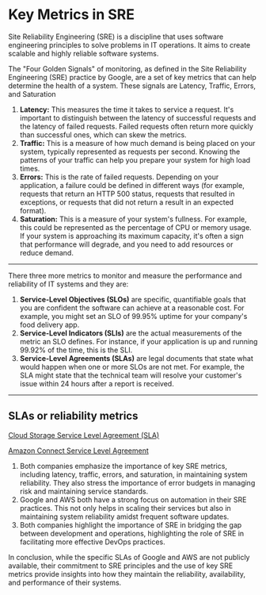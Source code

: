 # Key Metrics in SRE
Site Reliability Engineering (SRE) is a discipline that uses software engineering principles to solve problems in IT operations. It aims to create scalable and highly reliable software systems. 

The "Four Golden Signals" of monitoring, as defined in the Site Reliability Engineering (SRE) practice by Google, are a set of key metrics that can help determine the health of a system. These signals are Latency, Traffic, Errors, and Saturation

1. **Latency:** This measures the time it takes to service a request. It's important to distinguish between the latency of successful requests and the latency of failed requests. Failed requests often return more quickly than successful ones, which can skew the metrics.
2. **Traffic:** This is a measure of how much demand is being placed on your system, typically represented as requests per second. Knowing the patterns of your traffic can help you prepare your system for high load times.
3. **Errors:** This is the rate of failed requests. Depending on your application, a failure could be defined in different ways (for example, requests that return an HTTP 500 status, requests that resulted in exceptions, or requests that did not return a result in an expected format).
4. **Saturation:** This is a measure of your system's fullness. For example, this could be represented as the percentage of CPU or memory usage. If your system is approaching its maximum capacity, it's often a sign that performance will degrade, and you need to add resources or reduce demand.

---
There three more metrics to monitor and measure the performance and reliability of IT systems and they are:

1. **Service-Level Objectives (SLOs)** are specific, quantifiable goals that you are confident the software can achieve at a reasonable cost. For example, you might set an SLO of 99.95% uptime for your company's food delivery app.
2. **Service-Level Indicators (SLIs)** are the actual measurements of the metric an SLO defines. For instance, if your application is up and running 99.92% of the time, this is the SLI.
3. **Service-Level Agreements (SLAs)** are legal documents that state what would happen when one or more SLOs are not met. For example, the SLA might state that the technical team will resolve your customer's issue within 24 hours after a report is received.

---

## SLAs or reliability metrics
[Cloud Storage Service Level Agreement (SLA)](https://cloud.google.com/storage/sla)

[Amazon Connect Service Level Agreement](https://aws.amazon.com/connect/sla/)

1. Both companies emphasize the importance of key SRE metrics, including latency, traffic, errors, and saturation, in maintaining system reliability. They also stress the importance of error budgets in managing risk and maintaining service standards.
2. Google and AWS both have a strong focus on automation in their SRE practices. This not only helps in scaling their services but also in maintaining system reliability amidst frequent software updates.
3. Both companies highlight the importance of SRE in bridging the gap between development and operations, highlighting the role of SRE in facilitating more effective DevOps practices.


In conclusion, while the specific SLAs of Google and AWS are not publicly available, their commitment to SRE principles and the use of key SRE metrics provide insights into how they maintain the reliability, availability, and performance of their systems.
